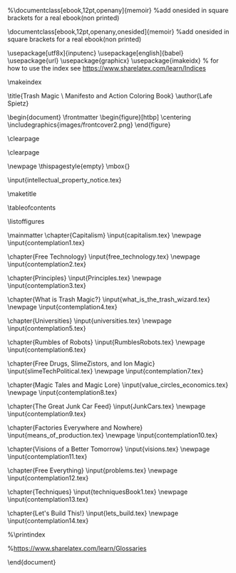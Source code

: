 %\documentclass[ebook,12pt,openany]{memoir} %add onesided in square brackets for a real ebook(non printed)

\documentclass[ebook,12pt,openany,onesided]{memoir} %add onesided in square brackets for a real ebook(non printed)

\usepackage[utf8x]{inputenc}
\usepackage[english]{babel}
\usepackage{url}
\usepackage{graphicx}
\usepackage{imakeidx} % for how to use the index see https://www.sharelatex.com/learn/Indices

\makeindex




\title{Trash Magic \\ Manifesto and Action Coloring Book}
\author{Lafe Spietz}

\begin{document}
\frontmatter
\begin{figure}[htbp]
\centering
\includegraphics{images/frontcover2.png}
\end{figure}

\clearpage

\clearpage



\newpage
\thispagestyle{empty}
\mbox{}

\input{intellectual_property_notice.tex}

\maketitle

\tableofcontents

\listoffigures 

\mainmatter
\chapter{Capitalism}
\input{capitalism.tex}
\newpage
\input{contemplation1.tex}

\chapter{Free Technology}
\input{free_technology.tex}
\newpage
\input{contemplation2.tex}


\chapter{Principles}
\input{Principles.tex}
\newpage
\input{contemplation3.tex}


\chapter{What is Trash Magic?}
\input{what_is_the_trash_wizard.tex}
\newpage
\input{contemplation4.tex}

\chapter{Universities}
\input{universities.tex}
\newpage
\input{contemplation5.tex}

\chapter{Rumbles of Robots}
\input{RumblesRobots.tex}
\newpage
\input{contemplation6.tex}

\chapter{Free Drugs, SlimeZistors, and Ion Magic}
\input{slimeTechPolitical.tex}
\newpage
\input{contemplation7.tex}

\chapter{Magic Tales and Magic Lore}
\input{value_circles_economics.tex}
\newpage
\input{contemplation8.tex}

\chapter{The Great Junk Car Feed}
\input{JunkCars.tex}
\newpage
\input{contemplation9.tex}

\chapter{Factories Everywhere and Nowhere}
\input{means_of_production.tex}
\newpage
\input{contemplation10.tex}

\chapter{Visions of a Better Tomorrow}
\input{visions.tex}
\newpage
\input{contemplation11.tex}


\chapter{Free Everything}
\input{problems.tex}
\newpage
\input{contemplation12.tex}

\chapter{Techniques}
\input{techniquesBook1.tex}
\newpage
\input{contemplation13.tex}

\chapter{Let's Build This!}
\input{lets_build.tex}
\newpage
\input{contemplation14.tex}

%\printindex

%https://www.sharelatex.com/learn/Glossaries

\end{document}